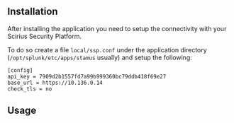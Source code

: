 
## Installation

After installing the application you need to setup the connectivity with your Scirius Security Platform.

To do so create a file `local/ssp.conf` under the application directory (`/opt/splunk/etc/apps/stamus` usually)
and setup the following:

```
[config]
api_key = 7909d2b1557fd7a99b999360bc79ddb418f69e27
base_url = https://10.136.0.14
check_tls = no
```

## Usage
